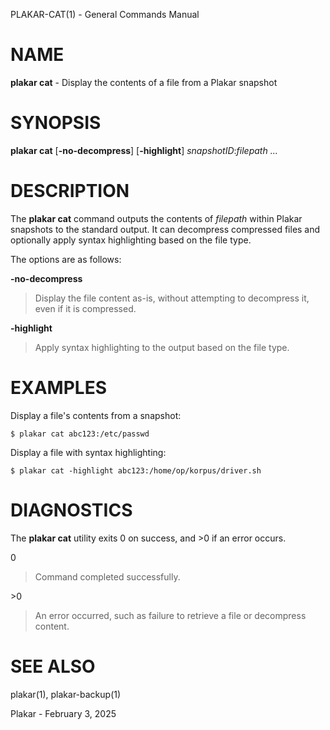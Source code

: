 PLAKAR-CAT(1) - General Commands Manual

# NAME

**plakar cat** - Display the contents of a file from a Plakar snapshot

# SYNOPSIS

**plakar cat**
\[**-no-decompress**]
\[**-highlight**]
*snapshotID*:*filepath&nbsp;...*

# DESCRIPTION

The
**plakar cat**
command outputs the contents of
*filepath*
within Plakar snapshots to the
standard output.
It can decompress compressed files and optionally apply syntax
highlighting based on the file type.

The options are as follows:

**-no-decompress**

> Display the file content as-is, without attempting to decompress it,
> even if it is compressed.

**-highlight**

> Apply syntax highlighting to the output based on the file type.

# EXAMPLES

Display a file's contents from a snapshot:

	$ plakar cat abc123:/etc/passwd

Display a file with syntax highlighting:

	$ plakar cat -highlight abc123:/home/op/korpus/driver.sh

# DIAGNOSTICS

The **plakar cat** utility exits&#160;0 on success, and&#160;&gt;0 if an error occurs.

0

> Command completed successfully.

&gt;0

> An error occurred, such as failure to retrieve a file or decompress
> content.

# SEE ALSO

plakar(1),
plakar-backup(1)

Plakar - February 3, 2025
